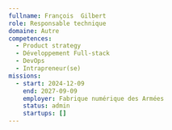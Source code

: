 ```yaml
---
fullname: François  Gilbert
role: Responsable technique
domaine: Autre
competences:
  - Product strategy
  - Développement Full-stack
  - DevOps
  - Intrapreneur(se)
missions:
  - start: 2024-12-09
    end: 2027-09-09
    employer: Fabrique numérique des Armées
    status: admin
    startups: []
---
```

